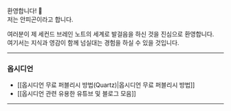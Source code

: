 
환영합니다! 👋 <br>
저는 안피곤이라고 합니다.

여러분이 제 세컨드 브레인 노트의 세계로 발걸음을 하신 것을 진심으로 환영합니다. <br>
여기서는 지식과 영감이 함께 넘실대는 경험을 하실 수 있을 것입니다.

---

### 옵시디언
- [[옵시디언 무료 퍼블리시 방법(Quartz)|옵시디언 무료 퍼블리시 방법]]
- [[옵시디언 관련 유용한 유튜브 및 블로그 모음]]

---
